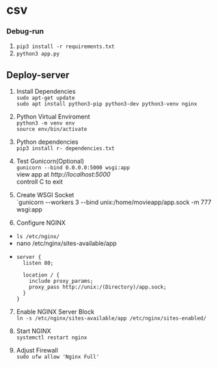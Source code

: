 # csv

### Debug-run
1. `pip3 install -r requirements.txt`
2. `python3 app.py`


## Deploy-server
1. Install Dependencies \
  `sudo apt-get update` \
  `sudo apt install python3-pip python3-dev python3-venv nginx`
  
2. Python Virtual Enviroment \
  `python3 -m venv env` \
  `source env/bin/activate` 
  
3. Python dependencies \
  `pip3 install r- dependencies.txt` 
  
4. Test Gunicorn(Optional) \
  `gunicorn --bind 0.0.0.0:5000 wsgi:app` \
  view app at *http://localhost:5000* \
  controll C to exit
  
5. Create WSGI Socket  \
   `gunicorn --workers 3 --bind unix:/home/movieapp/app.sock -m 777 wsgi:app
  
6. Configure NGINX
  - `ls /etc/nginx/`
  - nano /etc/nginx/sites-available/app
  - ```
    server {
      listen 80;
 
      location / {
        include proxy_params;
        proxy_pass http://unix:/(Directory)/app.sock;
      }  
    }
    ```
7. Enable NGINX Server Block \
  `ln -s /etc/nginx/sites-available/app /etc/nginx/sites-enabled/`
  
8. Start NGINX \
  `systemctl restart nginx`
 
9. Adjust Firewall \
  `sudo ufw allow 'Nginx Full'`
  



  

  
  
